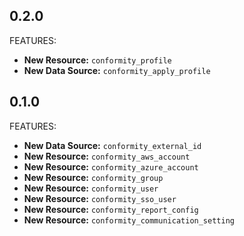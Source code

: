 ## 0.2.0

FEATURES:

* **New Resource:** `conformity_profile`
* **New Data Source:** `conformity_apply_profile`

## 0.1.0

FEATURES:

* **New Data Source:** `conformity_external_id`
* **New Resource:** `conformity_aws_account`
* **New Resource:** `conformity_azure_account`
* **New Resource:** `conformity_group`
* **New Resource:** `conformity_user`
* **New Resource:** `conformity_sso_user`
* **New Resource:** `conformity_report_config`
* **New Resource:** `conformity_communication_setting`

